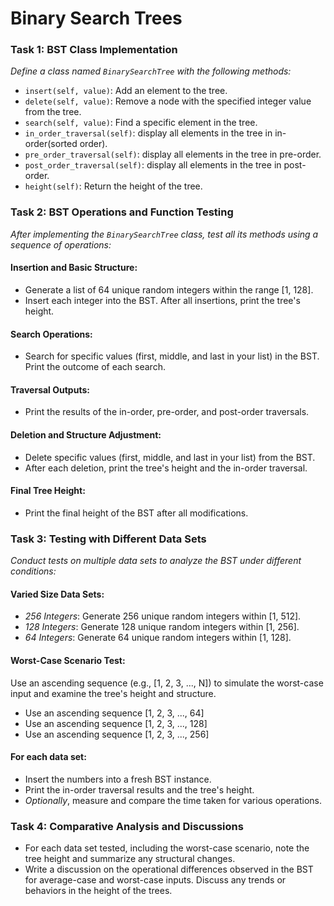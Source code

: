 # Binary Search Trees

### Task 1: BST Class Implementation
_Define a class named ```BinarySearchTree``` with the following methods:_

- ```insert(self, value)```: Add an element to the tree.
- ```delete(self, value)```: Remove a node with the specified integer value from the tree.
- ```search(self, value)```: Find a specific element in the tree.
- ```in_order_traversal(self)```: display all elements in the tree in in-order(sorted order).
- ```pre_order_traversal(self)```: display all elements in the tree in pre-order.
- ```post_order_traversal(self)```: display all elements in the tree in post-order.
- ```height(self)```: Return the height of the tree.

### Task 2: BST Operations and Function Testing
_After implementing the ```BinarySearchTree``` class, test all its methods using a sequence of operations:_

#### Insertion and Basic Structure:
- Generate a list of 64 unique random integers within the range [1, 128].
- Insert each integer into the BST. After all insertions, print the tree's height.
#### Search Operations:
- Search for specific values (first, middle, and last in your list) in the BST. Print the outcome of each search.
#### Traversal Outputs:
- Print the results of the in-order, pre-order, and post-order traversals.
#### Deletion and Structure Adjustment:
- Delete specific values (first, middle, and last in your list) from the BST.
- After each deletion, print the tree's height and the in-order traversal.
#### Final Tree Height:
- Print the final height of the BST after all modifications.

### Task 3: Testing with Different Data Sets
_Conduct tests on multiple data sets to analyze the BST under different conditions:_

#### Varied Size Data Sets:
- *256 Integers*: Generate 256 unique random integers within [1, 512].
- *128 Integers*: Generate 128 unique random integers within [1, 256].
- *64 Integers*: Generate 64 unique random integers within [1, 128].

#### Worst-Case Scenario Test:
Use an ascending sequence (e.g., [1, 2, 3, ..., N]) to simulate the worst-case input and examine the tree's height and structure.
- Use an ascending sequence [1, 2, 3, ..., 64]
- Use an ascending sequence [1, 2, 3, ..., 128]
- Use an ascending sequence [1, 2, 3, ..., 256]

#### For each data set:
- Insert the numbers into a fresh BST instance.
- Print the in-order traversal results and the tree's height.
- *Optionally*, measure and compare the time taken for various operations.

### Task 4: Comparative Analysis and Discussions
- For each data set tested, including the worst-case scenario, note the tree height and summarize any structural changes.
- Write a discussion on the operational differences observed in the BST for average-case and worst-case inputs. Discuss any trends or behaviors in the height of the trees.